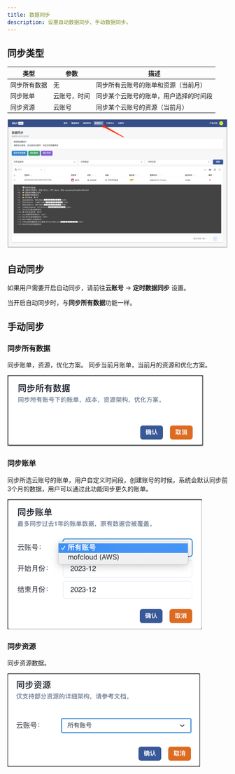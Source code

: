 ```yaml
---
title: 数据同步
description: 设置自动数据同步、手动数据同步。 
---
```


## 同步类型

| 类型     | 参数     | 描述                        |
|--------|--------|---------------------------|
| 同步所有数据 | 无      | 同步所有云账号的账单和资源（当前月） |
| 同步账单   | 云账号，时间 | 同步某个云账号的账单，用户选择的时间段       |
| 同步资源   | 云账号    | 同步某个云账号的资源（当前月）           |

![数据同步面板](assets/sync-overview.png)

## 自动同步
如果用户需要开启自动同步，请前往**云账号** -> **定时数据同步** 设置。

当开启自动同步时，与**同步所有数据**功能一样。

## 手动同步
### **同步所有数据**
同步账单，资源，优化方案。 同步当前月账单，当前月的资源和优化方案。

![同步所有数据](assets/sync-all.png)

### **同步账单**
同步所选云账号的账单，用户自定义时间段，创建账号的时候，系统会默认同步前3个月的数据，用户可以通过此功能同步更久的账单。

![同步账单](assets/sync-bill.png)

### **同步资源**
同步资源数据。

![同步资源](assets/sync-resource.png)

